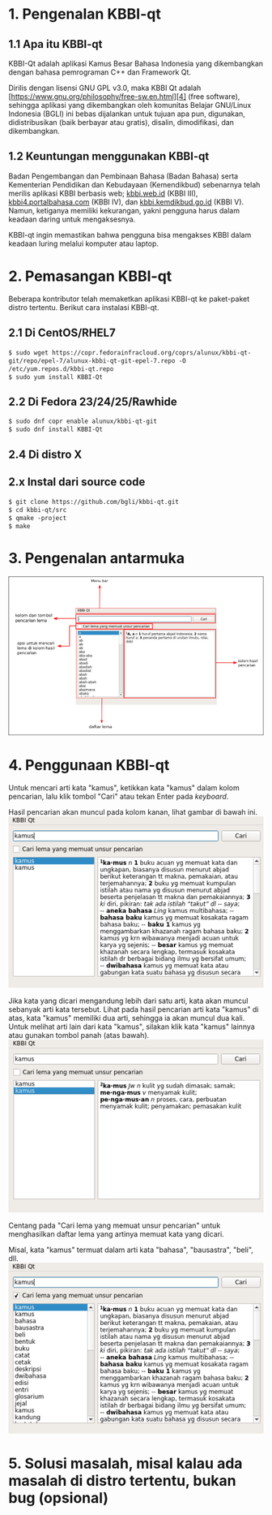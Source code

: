 # 1. Pengenalan KBBI-qt
## 1.1 Apa itu KBBI-qt
KBBI-Qt adalah aplikasi Kamus Besar Bahasa Indonesia yang dikembangkan dengan bahasa pemrograman C++ dan Framework Qt.

Dirilis dengan lisensi GNU GPL v3.0, maka KBBI Qt adalah [https://www.gnu.org/philosophy/free-sw.en.html][4] (free software), sehingga aplikasi yang dikembangkan oleh komunitas Belajar GNU/Linux Indonesia (BGLI) ini bebas dijalankan untuk tujuan apa pun, digunakan, didistribusikan (baik berbayar atau gratis), disalin, dimodifikasi, dan dikembangkan.

## 1.2 Keuntungan menggunakan KBBI-qt
Badan Pengembangan dan Pembinaan Bahasa (Badan Bahasa) serta Kementerian Pendidikan dan Kebudayaan (Kemendikbud) sebenarnya telah merilis aplikasi KBBI berbasis web; [kbbi.web.id][0] (KBBI III), [kbbi4.portalbahasa.com][1] (KBBI IV), dan [kbbi.kemdikbud.go.id][2] (KBBI V). Namun, ketiganya memiliki kekurangan, yakni pengguna harus dalam keadaan daring untuk mengaksesnya.

KBBI-qt ingin memastikan bahwa pengguna bisa mengakses KBBI dalam keadaan luring melalui komputer atau laptop.

# 2. Pemasangan KBBI-qt
Beberapa kontributor telah memaketkan aplikasi KBBI-qt ke paket-paket distro tertentu. Berikut cara instalasi KBBI-qt.

## 2.1 Di CentOS/RHEL7
    $ sudo wget https://copr.fedorainfracloud.org/coprs/alunux/kbbi-qt-git/repo/epel-7/alunux-kbbi-qt-git-epel-7.repo -O /etc/yum.repos.d/kbbi-qt.repo
    $ sudo yum install KBBI-Qt

## 2.2 Di Fedora 23/24/25/Rawhide
    $ sudo dnf copr enable alunux/kbbi-qt-git
    $ sudo dnf install KBBI-Qt

## 2.4 Di distro X
## 2.x Instal dari source code
    $ git clone https://github.com/bgli/kbbi-qt.git
    $ cd kbbi-qt/src
    $ qmake -project
    $ make

# 3. Pengenalan antarmuka
![pengenalan antarmuka](gbr/pengenalan-antarmuka.png)

# 4. Penggunaan KBBI-qt
Untuk mencari arti kata "kamus", ketikkan kata "kamus" dalam kolom pencarian, lalu klik tombol "Cari" atau tekan Enter pada *keyboard*.

Hasil pencarian akan muncul pada kolom kanan, lihat gambar di bawah ini.
![cari kata](gbr/kbbi-qt-cari-kata.png)

Jika kata yang dicari mengandung lebih dari satu arti, kata akan muncul sebanyak arti kata tersebut. Lihat pada hasil pencarian arti kata "kamus" di atas, kata "kamus" memiliki dua arti, sehingga ia akan muncul dua kali. Untuk melihat arti lain dari kata "kamus", silakan klik kata "kamus" lainnya atau gunakan tombol panah (atas bawah).
![cari kata](gbr/kbbi-qt-cari-kata-1.png)

Centang pada "Cari lema yang memuat unsur pencarian" untuk menghasilkan daftar lema yang artinya memuat kata yang dicari.

Misal, kata "kamus" termuat dalam arti kata "bahasa", "bausastra", "beli", dll.
![cari kata](gbr/kbbi-qt-cari-kata-2.png)

# 5. Solusi masalah, misal kalau ada masalah di distro tertentu, bukan bug (opsional)

[0]: http://kbbi.web.id
[1]: http://kbbi4.portalbahasa.com
[2]: http://kbbi.kemdikbud.go.id/
[4]: https://www.gnu.org/philosophy/free-sw.en.html
